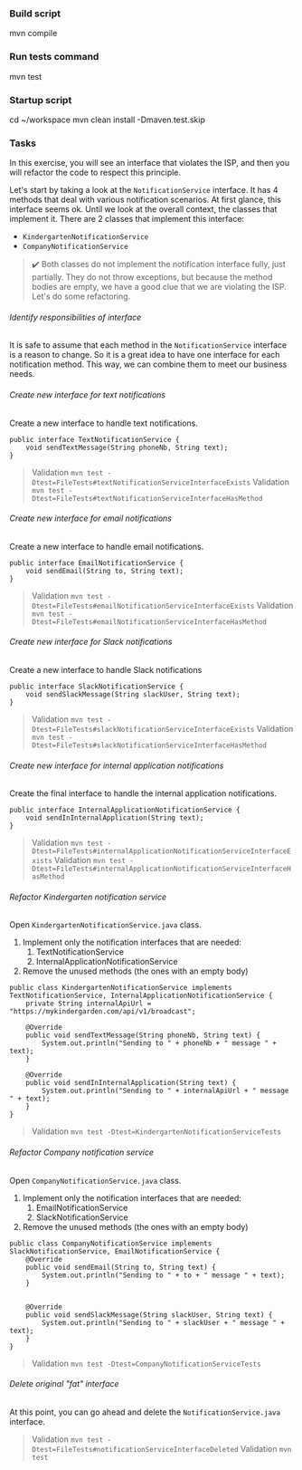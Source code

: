 ### Build script

mvn compile

### Run tests command

mvn test

### Startup script

cd ~/workspace
mvn clean install -Dmaven.test.skip

### Tasks

In this exercise, you will see an interface that violates the ISP, and then you will refactor the code to
respect this principle.

Let's start by taking a look at the ```NotificationService``` interface. It has 4 methods that deal with various notification
scenarios. At first glance, this interface seems ok. Until we look at the overall context, the classes that implement it.
There are 2 classes that implement this interface:
- ```KindergartenNotificationService```
- ```CompanyNotificationService```

> ✔️ Both classes do not implement the notification interface fully, just partially. They do not throw exceptions, but because the
method bodies are empty, we have a good clue that we are violating the ISP. Let's do some refactoring.


###### Identify responsibilities of interface

It is safe to assume that each method in the ```NotificationService``` interface is a reason to change.
So it is a great idea to have one interface for each notification method. This way, we can combine them to meet
our business needs.

###### Create new interface for text notifications

Create a new interface to handle text notifications.

```
public interface TextNotificationService {
    void sendTextMessage(String phoneNb, String text);
}
```

> Validation ```mvn test -Dtest=FileTests#textNotificationServiceInterfaceExists```
> Validation ```mvn test -Dtest=FileTests#textNotificationServiceInterfaceHasMethod```

###### Create new interface for email notifications

Create a new interface to handle email notifications.

```
public interface EmailNotificationService {
    void sendEmail(String to, String text);
}
```

> Validation ```mvn test -Dtest=FileTests#emailNotificationServiceInterfaceExists```
> Validation ```mvn test -Dtest=FileTests#emailNotificationServiceInterfaceHasMethod```

###### Create new interface for Slack notifications

Create a new interface to handle Slack notifications

```
public interface SlackNotificationService {
    void sendSlackMessage(String slackUser, String text);
}
```

> Validation ```mvn test -Dtest=FileTests#slackNotificationServiceInterfaceExists```
> Validation ```mvn test -Dtest=FileTests#slackNotificationServiceInterfaceHasMethod```

###### Create new interface for internal application notifications

Create the final interface to handle the internal application notifications.

```
public interface InternalApplicationNotificationService {
    void sendInInternalApplication(String text);
}
```

> Validation ```mvn test -Dtest=FileTests#internalApplicationNotificationServiceInterfaceExists```
> Validation ```mvn test -Dtest=FileTests#internalApplicationNotificationServiceInterfaceHasMethod```

###### Refactor Kindergarten notification service

Open  ```KindergartenNotificationService.java``` class.

1. Implement only the notification interfaces that are needed: 
   1. TextNotificationService
   2. InternalApplicationNotificationService
2. Remove the unused methods (the ones with an empty body)

```
public class KindergartenNotificationService implements TextNotificationService, InternalApplicationNotificationService {
    private String internalApiUrl = "https://mykindergarden.com/api/v1/broadcast";

    @Override
    public void sendTextMessage(String phoneNb, String text) {
        System.out.println("Sending to " + phoneNb + " message " + text);
    }

    @Override
    public void sendInInternalApplication(String text) {
        System.out.println("Sending to " + internalApiUrl + " message " + text);
    }
}
```

> Validation ```mvn test -Dtest=KindergartenNotificationServiceTests```

###### Refactor Company notification service

Open  ```CompanyNotificationService.java``` class.

1. Implement only the notification interfaces that are needed:
    1. EmailNotificationService
    2. SlackNotificationService
2. Remove the unused methods (the ones with an empty body)

```
public class CompanyNotificationService implements SlackNotificationService, EmailNotificationService {
    @Override
    public void sendEmail(String to, String text) {
        System.out.println("Sending to " + to + " message " + text);
    }


    @Override
    public void sendSlackMessage(String slackUser, String text) {
        System.out.println("Sending to " + slackUser + " message " + text);
    }
}
```


> Validation ```mvn test -Dtest=CompanyNotificationServiceTests```

###### Delete original "fat" interface

At this point, you can go ahead and delete the ```NotificationService.java``` interface.

> Validation ```mvn test -Dtest=FileTests#notificationServiceInterfaceDeleted```
> Validation ```mvn test```
